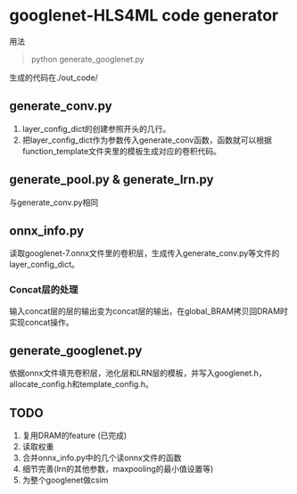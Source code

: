 # googlenet-HLS4ML code generator
用法
> python generate_googlenet.py

生成的代码在./out_code/
## generate_conv.py
1. layer_config_dict的创建参照开头的几行。
2. 把layer_config_dict作为参数传入generate_conv函数，函数就可以根据function_template文件夹里的模板生成对应的卷积代码。
## generate_pool.py & generate_lrn.py 
与generate_conv.py相同
## onnx_info.py
读取googlenet-7.onnx文件里的卷积层，生成传入generate_conv.py等文件的layer_config_dict。
### Concat层的处理
输入concat层的层的输出变为concat层的输出，在global_BRAM拷贝回DRAM时实现concat操作。
## generate_googlenet.py
依据onnx文件填充卷积层，池化层和LRN层的模板，并写入googlenet.h，allocate_config.h和template_config.h。

## TODO
1. 复用DRAM的feature (已完成)
2. 读取权重 
3. 合并onnx_info.py中的几个读onnx文件的函数
4. 细节完善(lrn的其他参数，maxpooling的最小值设置等)
5. 为整个googlenet做csim

